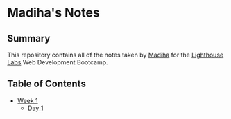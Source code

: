 # Madiha's Notes

## Summary 

This repository contains all of the notes taken by [Madiha](https://github.com/Madiha16) for the [Lighthouse Labs](https://lighthouselabs.ca/) Web Development Bootcamp.

## Table of Contents
* [Week 1](Weel_1)
  * [Day 1](/Week_1/Day_1)